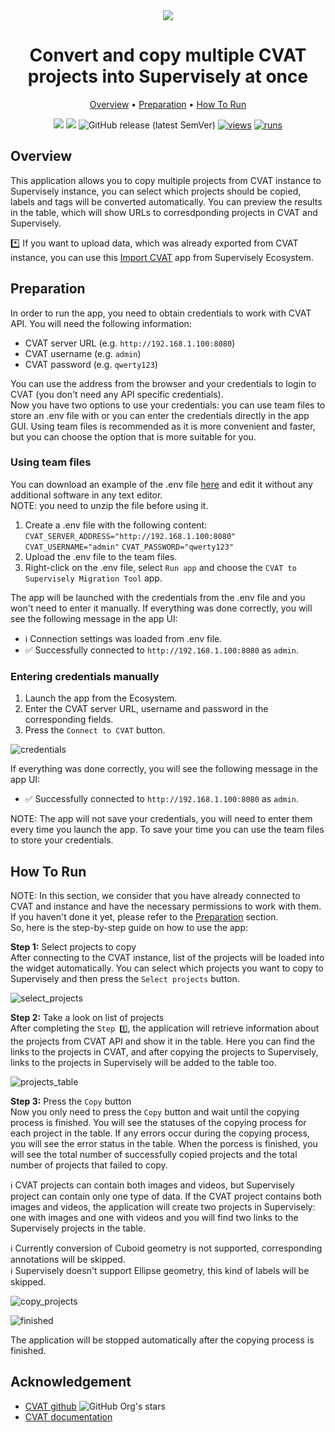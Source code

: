 <div align="center" markdown>
<img src="https://github-production-user-asset-6210df.s3.amazonaws.com/118521851/279370909-385503d2-81be-4e46-8fe6-62f91c14269a.png"/>

# Convert and copy multiple CVAT projects into Supervisely at once

<p align="center">
  <a href="#Overview">Overview</a> •
  <a href="#Preparation">Preparation</a> •
  <a href="#How-To-Run">How To Run</a>
</p>

[![](https://img.shields.io/badge/supervisely-ecosystem-brightgreen)](https://ecosystem.supervise.ly/apps/supervisely-ecosystem/cvat-to-sly/migration_tool)
[![](https://img.shields.io/badge/slack-chat-green.svg?logo=slack)](https://supervise.ly/slack)
![GitHub release (latest SemVer)](https://img.shields.io/github/v/release/supervisely-ecosystem/cvat-to-sly)
[![views](https://app.supervise.ly/img/badges/views/supervisely-ecosystem/cvat-to-sly/migration_tool.png)](https://supervise.ly)
[![runs](https://app.supervise.ly/img/badges/runs/supervisely-ecosystem/cvat-to-sly/migration_tool.png)](https://supervise.ly)

</div>

## Overview

This application allows you to copy multiple projects from CVAT instance to Supervisely instance, you can select which projects should be copied, labels and tags will be converted automatically. You can preview the results in the table, which will show URLs to corresdponding projects in CVAT and Supervisely.<br>

\*️⃣ If you want to upload data, which was already exported from CVAT instance, you can use this [Import CVAT](https://ecosystem.supervisely.com/apps/cvat-to-sly/import_cvat) app from Supervisely Ecosystem.<br>

## Preparation

In order to run the app, you need to obtain credentials to work with CVAT API. You will need the following information:

- CVAT server URL (e.g. `http://192.168.1.100:8080`)
- CVAT username (e.g. `admin`)
- CVAT password (e.g. `qwerty123`)

You can use the address from the browser and your credentials to login to CVAT (you don't need any API specific credentials).<br>
Now you have two options to use your credentials: you can use team files to store an .env file with or you can enter the credentials directly in the app GUI. Using team files is recommended as it is more convenient and faster, but you can choose the option that is more suitable for you.

### Using team files

You can download an example of the .env file [here](https://github.com/supervisely-ecosystem/cvat-to-sly/files/12748716/cvat.env.zip) and edit it without any additional software in any text editor.<br>
NOTE: you need to unzip the file before using it.<br>

1. Create a .env file with the following content:
   `CVAT_SERVER_ADDRESS="http://192.168.1.100:8080"`
   `CVAT_USERNAME="admin"`
   `CVAT_PASSWORD="qwerty123"`
2. Upload the .env file to the team files.
3. Right-click on the .env file, select `Run app` and choose the `CVAT to Supervisely Migration Tool` app.

The app will be launched with the credentials from the .env file and you won't need to enter it manually.
If everything was done correctly, you will see the following message in the app UI:

- ℹ️ Connection settings was loaded from .env file.
- ✅ Successfully connected to `http://192.168.1.100:8080` as `admin`.

### Entering credentials manually

1. Launch the app from the Ecosystem.
2. Enter the CVAT server URL, username and password in the corresponding fields.
3. Press the `Connect to CVAT` button.

![credentials](https://github-production-user-asset-6210df.s3.amazonaws.com/118521851/271299369-5c1c3610-bd10-4644-a345-3d0b5557e13a.png)

If everything was done correctly, you will see the following message in the app UI:

- ✅ Successfully connected to `http://192.168.1.100:8080` as `admin`.<br>

NOTE: The app will not save your credentials, you will need to enter them every time you launch the app. To save your time you can use the team files to store your credentials.

## How To Run

NOTE: In this section, we consider that you have already connected to CVAT and instance and have the necessary permissions to work with them. If you haven't done it yet, please refer to the [Preparation](#Preparation) section.<br>
So, here is the step-by-step guide on how to use the app:

**Step 1:** Select projects to copy<br>
After connecting to the CVAT instance, list of the projects will be loaded into the widget automatically. You can select which projects you want to copy to Supervisely and then press the `Select projects` button.<br>

![select_projects](https://github-production-user-asset-6210df.s3.amazonaws.com/118521851/271299390-cfada065-8afd-4a9c-bf4c-4040925cc2b6.png)

**Step 2:** Take a look on list of projects<br>
After completing the `Step 1️⃣`, the application will retrieve information about the projects from CVAT API and show it in the table. Here you can find the links to the projects in CVAT, and after copying the projects to Supervisely, links to the projects in Supervisely will be added to the table too.<br>

![projects_table](https://github-production-user-asset-6210df.s3.amazonaws.com/118521851/271299395-180e1e41-d9f8-46bf-aac5-1caf349b9699.png)<br>

**Step 3:** Press the `Copy` button<br>
Now you only need to press the `Copy` button and wait until the copying process is finished. You will see the statuses of the copying process for each project in the table. If any errors occur during the copying process, you will see the error status in the table. When the porcess is finished, you will see the total number of successfully copied projects and the total number of projects that failed to copy.<br>

ℹ️ CVAT projects can contain both images and videos, but Supervisely project can contain only one type of data. If the CVAT project contains both images and videos, the application will create two projects in Supervisely: one with images and one with videos and you will find two links to the Supervisely projects in the table.<br>

ℹ️ Currently conversion of Cuboid geometry is not supported, corresponding annotations will be skipped.<br>
ℹ️ Supervisely doesn't support Ellipse geometry, this kind of labels will be skipped.<br>

![copy_projects](https://github-production-user-asset-6210df.s3.amazonaws.com/118521851/271299400-bf33a936-49d6-4ee3-bb1c-2ab4955997ac.png)<br>

![finished](https://github-production-user-asset-6210df.s3.amazonaws.com/118521851/271299408-807acfbf-87ed-45cf-8c82-3ab2d4bab09c.png)<br>

The application will be stopped automatically after the copying process is finished.<br>

## Acknowledgement

- [CVAT github](https://github.com/opencv/cvat) ![GitHub Org's stars](https://img.shields.io/github/stars/opencv/cvat?style=social)
- [CVAT documentation](https://opencv.github.io/cvat/docs/)
